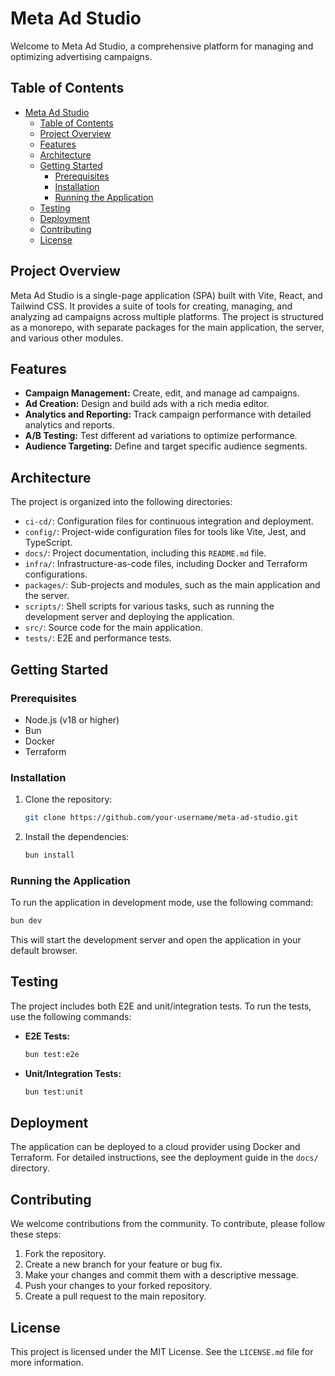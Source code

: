 # Meta Ad Studio

Welcome to Meta Ad Studio, a comprehensive platform for managing and optimizing advertising campaigns.

## Table of Contents

- [Meta Ad Studio](#meta-ad-studio)
  - [Table of Contents](#table-of-contents)
  - [Project Overview](#project-overview)
  - [Features](#features)
  - [Architecture](#architecture)
  - [Getting Started](#getting-started)
    - [Prerequisites](#prerequisites)
    - [Installation](#installation)
    - [Running the Application](#running-the-application)
  - [Testing](#testing)
  - [Deployment](#deployment)
  - [Contributing](#contributing)
  - [License](#license)

## Project Overview

Meta Ad Studio is a single-page application (SPA) built with Vite, React, and Tailwind CSS. It provides a suite of tools for creating, managing, and analyzing ad campaigns across multiple platforms. The project is structured as a monorepo, with separate packages for the main application, the server, and various other modules.

## Features

-   **Campaign Management:** Create, edit, and manage ad campaigns.
-   **Ad Creation:** Design and build ads with a rich media editor.
-   **Analytics and Reporting:** Track campaign performance with detailed analytics and reports.
-   **A/B Testing:** Test different ad variations to optimize performance.
-   **Audience Targeting:** Define and target specific audience segments.

## Architecture

The project is organized into the following directories:

-   `ci-cd/`: Configuration files for continuous integration and deployment.
-   `config/`: Project-wide configuration files for tools like Vite, Jest, and TypeScript.
-   `docs/`: Project documentation, including this `README.md` file.
-   `infra/`: Infrastructure-as-code files, including Docker and Terraform configurations.
-   `packages/`: Sub-projects and modules, such as the main application and the server.
-   `scripts/`: Shell scripts for various tasks, such as running the development server and deploying the application.
-   `src/`: Source code for the main application.
-   `tests/`: E2E and performance tests.

## Getting Started

### Prerequisites

-   Node.js (v18 or higher)
-   Bun
-   Docker
-   Terraform

### Installation

1.  Clone the repository:
    ```bash
    git clone https://github.com/your-username/meta-ad-studio.git
    ```
2.  Install the dependencies:
    ```bash
    bun install
    ```

### Running the Application

To run the application in development mode, use the following command:

```bash
bun dev
```

This will start the development server and open the application in your default browser.

## Testing

The project includes both E2E and unit/integration tests. To run the tests, use the following commands:

-   **E2E Tests:**
    ```bash
    bun test:e2e
    ```
-   **Unit/Integration Tests:**
    ```bash
    bun test:unit
    ```

## Deployment

The application can be deployed to a cloud provider using Docker and Terraform. For detailed instructions, see the deployment guide in the `docs/` directory.

## Contributing

We welcome contributions from the community. To contribute, please follow these steps:

1.  Fork the repository.
2.  Create a new branch for your feature or bug fix.
3.  Make your changes and commit them with a descriptive message.
4.  Push your changes to your forked repository.
5.  Create a pull request to the main repository.

## License

This project is licensed under the MIT License. See the `LICENSE.md` file for more information.
